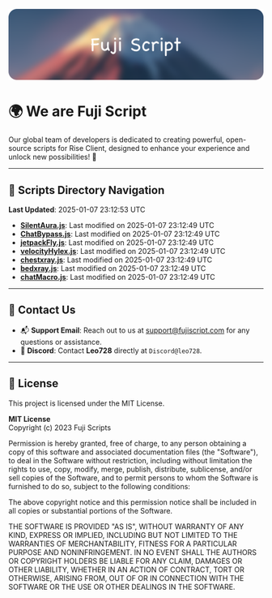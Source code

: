 ![Banner](.github/b.webp)

# 🌍 **We are Fuji Script**

Our global team of developers is dedicated to creating powerful, open-source scripts for Rise Client, designed to enhance your experience and unlock new possibilities! 🌟

---
<!-- SCRIPTS_NAVIGATION_START -->
## 📂 **Scripts Directory Navigation**

**Last Updated**: 2025-01-07 23:12:53 UTC

- **[SilentAura.js](scripts/SilentAura.js)**: Last modified on 2025-01-07 23:12:49 UTC
- **[ChatBypass.js](scripts/ChatBypass.js)**: Last modified on 2025-01-07 23:12:49 UTC
- **[jetpackFly.js](scripts/jetpackFly.js)**: Last modified on 2025-01-07 23:12:49 UTC
- **[velocityHylex.js](scripts/velocityHylex.js)**: Last modified on 2025-01-07 23:12:49 UTC
- **[chestxray.js](scripts/chestxray.js)**: Last modified on 2025-01-07 23:12:49 UTC
- **[bedxray.js](scripts/bedxray.js)**: Last modified on 2025-01-07 23:12:49 UTC
- **[chatMacro.js](scripts/chatMacro.js)**: Last modified on 2025-01-07 23:12:49 UTC

<!-- SCRIPTS_NAVIGATION_END -->

---

## 💬 **Contact Us**  
- 📬 **Support Email**: Reach out to us at [support@fujiscript.com](mailto:support@fujiscript.com) for any questions or assistance.  
- 💬 **Discord**: Contact **Leo728** directly at `Discord@leo728`.

---

## 📜 **License**

This project is licensed under the MIT License.  

**MIT License**  
Copyright (c) 2023 Fuji Scripts  

Permission is hereby granted, free of charge, to any person obtaining a copy of this software and associated documentation files (the "Software"), to deal in the Software without restriction, including without limitation the rights to use, copy, modify, merge, publish, distribute, sublicense, and/or sell copies of the Software, and to permit persons to whom the Software is furnished to do so, subject to the following conditions:  

The above copyright notice and this permission notice shall be included in all copies or substantial portions of the Software.  

THE SOFTWARE IS PROVIDED "AS IS", WITHOUT WARRANTY OF ANY KIND, EXPRESS OR IMPLIED, INCLUDING BUT NOT LIMITED TO THE WARRANTIES OF MERCHANTABILITY, FITNESS FOR A PARTICULAR PURPOSE AND NONINFRINGEMENT. IN NO EVENT SHALL THE AUTHORS OR COPYRIGHT HOLDERS BE LIABLE FOR ANY CLAIM, DAMAGES OR OTHER LIABILITY, WHETHER IN AN ACTION OF CONTRACT, TORT OR OTHERWISE, ARISING FROM, OUT OF OR IN CONNECTION WITH THE SOFTWARE OR THE USE OR OTHER DEALINGS IN THE SOFTWARE.  
